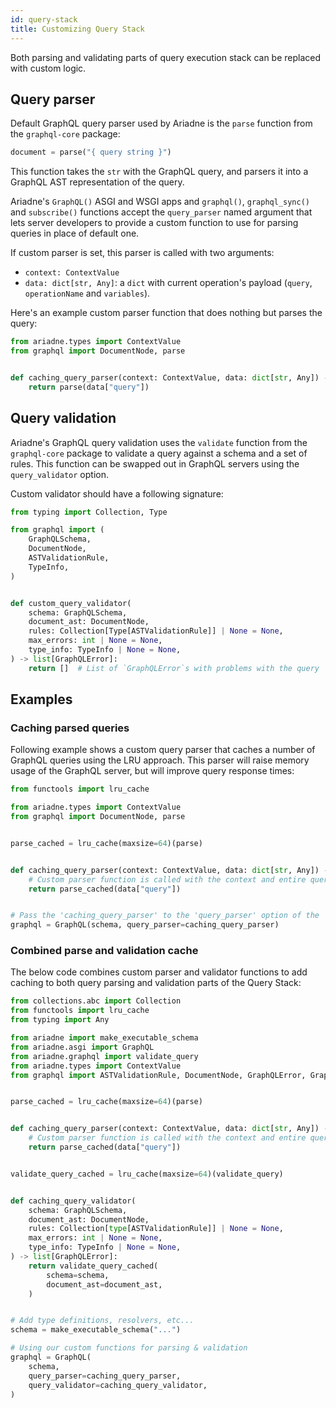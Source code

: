 ```yaml
---
id: query-stack
title: Customizing Query Stack
---
```


Both parsing and validating parts of query execution stack can be replaced with custom logic.


## Query parser

Default GraphQL query parser used by Ariadne is the `parse` function from the `graphql-core` package:

```python
document = parse("{ query string }")
```

This function takes the `str` with the GraphQL query, and parsers it into a GraphQL AST representation of the query.

Ariadne's `GraphQL()` ASGI and WSGI apps and `graphql()`, `graphql_sync()` and `subscribe()` functions accept the `query_parser` named argument that lets server developers to provide a custom function to use for parsing queries in place of default one.

If custom parser is set, this parser is called with two arguments:

- `context: ContextValue`
- `data: dict[str, Any]`: a `dict` with current operation's payload (`query`, `operationName` and `variables`).

Here's an example custom parser function that does nothing but parses the query:

```python
from ariadne.types import ContextValue
from graphql import DocumentNode, parse


def caching_query_parser(context: ContextValue, data: dict[str, Any]) -> DocumentNode:
    return parse(data["query"])
```


## Query validation

Ariadne's GraphQL query validation uses the `validate` function from the `graphql-core` package to validate a query against a schema and a set of rules. This function can be swapped out in GraphQL servers using the `query_validator` option.

Custom validator should have a following signature:

```python
from typing import Collection, Type

from graphql import (
    GraphQLSchema,
    DocumentNode,
    ASTValidationRule,
    TypeInfo,
)


def custom_query_validator(
    schema: GraphQLSchema,
    document_ast: DocumentNode,
    rules: Collection[Type[ASTValidationRule]] | None = None,
    max_errors: int | None = None,
    type_info: TypeInfo | None = None,
) -> list[GraphQLError]:
    return []  # List of `GraphQLError`s with problems with the query
```


## Examples


### Caching parsed queries

Following example shows a custom query parser that caches a number of GraphQL queries using the LRU approach. This parser will raise memory usage of the GraphQL server, but will improve query response times:

```python
from functools import lru_cache

from ariadne.types import ContextValue
from graphql import DocumentNode, parse


parse_cached = lru_cache(maxsize=64)(parse)


def caching_query_parser(context: ContextValue, data: dict[str, Any]) -> DocumentNode:
    # Custom parser function is called with the context and entire query's payload.
    return parse_cached(data["query"])


# Pass the 'caching_query_parser' to the 'query_parser' option of the 'GraphQL'
graphql = GraphQL(schema, query_parser=caching_query_parser)
```


### Combined parse and validation cache

The below code combines custom parser and validator functions to add caching to both query parsing and validation parts of the Query Stack:

```python
from collections.abc import Collection
from functools import lru_cache
from typing import Any

from ariadne import make_executable_schema
from ariadne.asgi import GraphQL
from ariadne.graphql import validate_query
from ariadne.types import ContextValue
from graphql import ASTValidationRule, DocumentNode, GraphQLError, GraphQLSchema, TypeInfo, parse


parse_cached = lru_cache(maxsize=64)(parse)


def caching_query_parser(context: ContextValue, data: dict[str, Any]) -> DocumentNode:
    # Custom parser function is called with the context and entire query's payload.
    return parse_cached(data["query"])


validate_query_cached = lru_cache(maxsize=64)(validate_query)


def caching_query_validator(
    schema: GraphQLSchema,
    document_ast: DocumentNode,
    rules: Collection[type[ASTValidationRule]] | None = None,
    max_errors: int | None = None,
    type_info: TypeInfo | None = None,
) -> list[GraphQLError]:
    return validate_query_cached(
        schema=schema,
        document_ast=document_ast,
    )


# Add type definitions, resolvers, etc...
schema = make_executable_schema("...")

# Using our custom functions for parsing & validation
graphql = GraphQL(
    schema,
    query_parser=caching_query_parser,
    query_validator=caching_query_validator,
)
```
